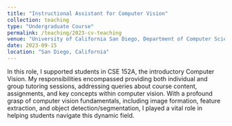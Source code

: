 ```yaml
---
title: "Instructional Assistant for Computer Vision"
collection: teaching
type: "Undergraduate Course"
permalink: /teaching/2023-cv-teaching
venue: "University of California San Diego, Department of Computer Science Engineering"
date: 2023-09-15
location: "San Diego, California"
---
```


In this role, I supported students in CSE 152A, the introductory Computer Vision. My responsibilities encompassed providing both individual and group tutoring sessions, addressing queries about course content, assignments, and key concepts within computer vision. With a profound grasp of computer vision fundamentals, including image formation, feature extraction, and object detection/segmentation, I played a vital role in helping students navigate this dynamic field.